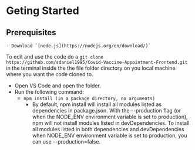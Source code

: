 # Geting Started
## Prerequisites
    - Download `[node.js](https://nodejs.org/en/download/)` 
To edit  and use the code do a `git clone https://github.com/sdaniel1995/Covid-Vaccine-Appointment-Frontend.git` in the terminal inside the the file folder directory on you local machine where you want the code cloned to.
- Open VS Code and open the folder.
- Run the following command: 
    - `npm install (in a package directory, no arguments)`
        -  By default, npm install will install all modules listed as dependencies in package.json. With the --production flag (or when the NODE_ENV environment variable is set to production), npm will not install modules listed in devDependencies. To install all modules listed in both dependencies and devDependencies when NODE_ENV environment variable is set to production, you can use --production=false.
